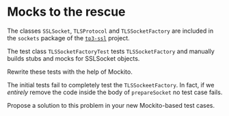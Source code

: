 # Mocks to the rescue

The classes `SSLSocket`, `TLSProtocol` and `TLSSocketFactory` are included in the `sockets` package of the [`tp3-ssl`](./tp3-ssl) project.

The test class `TLSSocketFactoryTest` tests `TLSSocketFactory` and manually builds stubs and mocks for SSLSocket objects.

Rewrite these tests with the help of Mockito.

The initial tests fail to completely test the `TLSSockeetFactory`. In fact, if we *entirely* remove the code inside the body of `prepareSocket` no test case fails.

Propose a solution to this problem in your new Mockito-based test cases.
